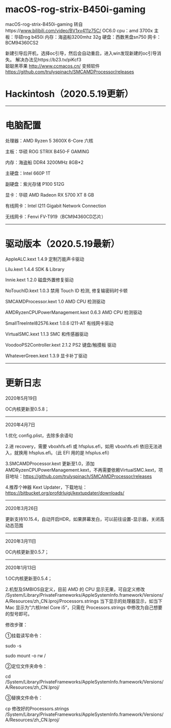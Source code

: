 # macOS-rog-strix-B450i-gaming
macOS-rog-strix-B450i-gaming
转自https://www.bilibili.com/video/BV1xv411z75C/
OC6.0
cpu：amd 3700x
主板：华硕rog b450i
内存：海盗船3200mhz 32g
硬盘：西数黑盘sn750 
网卡：BCM94360CS2

新建引导后开机，选择oc引导，然后会自动重启，进入win发现新建的oc引导消失。 解决办法见https://b23.tv/piKcf3  
聪聪黑苹果 http://www.ccmacos.cn/
变频软件 https://github.com/trulyspinach/SMCAMDProcessor/releases


# Hackintosh（2020.5.19更新）

---------------------------------------------------------

# 电脑配置

处理器：AMD Ryzen 5 3600X 6-Core 六核

主板：华硕 ROG STRIX B450-F GAMING

内存：海盗船 DDR4 3200MHz 8GB*2

主硬盘：Intel 660P 1T

副硬盘：紫光存储 P100 512G

显卡：华硕 AMD Radeon RX 5700 XT 8 GB

有线网卡：Intel I211 Gigabit Network Connection

无线网卡：Fenvi FV-T919（BCM94360CD芯片）

---------------------------------------------------------

# 驱动版本（2020.5.19最新）

AppleALC.kext
1.4.9
定制万能声卡驱动

Lilu.kext
1.4.4
SDK & Library

Innie.kext
1.2.0
磁盘外置修复驱动

NoTouchID.kext
1.0.3
禁用 Touch ID 检测, 修复输密码时卡顿

SMCAMDProcessor.kext
1.0
AMD CPU 检测驱动

AMDRyzenCPUPowerManagement.kext
0.6.3
AMD CPU 检测驱动

SmallTreeIntel82576.kext
1.0.6
I211-AT 有线网卡驱动

VirtualSMC.kext
1.1.3
SMC 和传感器驱动

VoodooPS2Controller.kext
2.1.2
PS2 键盘/触摸板 驱动

WhateverGreen.kext
1.3.9
显卡补丁驱动

---------------------------------------------------------

# 更新日志

2020年5月19日 

OC内核更新至0.5.8；

---------------------------------------------------------

2020年4月7日 

1.优化 config.plist，去除多余语句

2.进 recovery，需要 vboxhfs.efi 或 hfsplus.efi，如用 vboxhfs.efi 依旧无法进入，就换用 hfsplus.efi。（此 EFI 用的是 hfsplus.efi）

3.SMCAMDProcessor.kext 更新至1.0，添加 AMDRyzenCPUPowerManagement.kext，不再需要依赖VirtualSMC.kext，项目地址：https://github.com/trulyspinach/SMCAMDProcessor/releases

4.推荐个神器 Kext Updater，下载地址：https://bitbucket.org/profdrluigi/kextupdater/downloads/ 

---------------------------------------------------------

2020年3月26日 

更新支持10.15.4，自动开启HDR，如果屏幕发白，可以前往设置-显示器，关闭高动态范围

---------------------------------------------------------

2020年3月11日

OC内核更新至0.5.7；

---------------------------------------------------------

2020年1月13日 

1.OC内核更新至0.5.4；

2.机型及SMBIOS自定义，目前 AMD 的 CPU 显示无果，可自定义修改 /System/Library/PrivateFrameworks/AppleSystemInfo.framework/Versions/A/Resources/zh_CN.lproj/Processors.strings 当下显示的处理器显示，如当下 Mac 显示为”六核Intel Core i5“，只需在 Processors.strings 中修改为自己想要的型号即可。

修改步骤：

①挂载读写命令：

sudo -s

sudo mount -o rw /

②定位文件夹命令：

cd /System/Library/PrivateFrameworks/AppleSystemInfo.framework/Versions/A/Resources/zh_CN.lproj/

③替换文件命令：

cp 修改好的Processors.strings /System/Library/PrivateFrameworks/AppleSystemInfo.framework/Versions/A/Resources/zh_CN.lproj/


